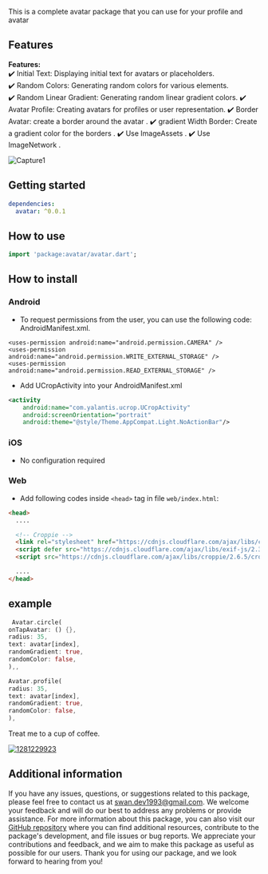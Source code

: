 
This is a complete avatar package that you can use for your profile and avatar

## Features

**Features:**  
✔️ Initial Text: Displaying initial text for avatars or placeholders.  
✔️ Random Colors: Generating random colors for various elements.  
✔️ Random Linear Gradient: Generating random linear gradient colors. 
✔️ Avatar Profile: Creating avatars for profiles or user representation. 
✔️ Border Avatar: create a border around the avatar .
✔️ gradient Width Border: Create a gradient color for the borders .
✔️ Use ImageAssets . 
✔️ Use ImageNetwork . 


![Capture1](https://github.com/SwanFlutter/avatar/assets/151648897/0f8128d3-f7b6-4a64-ba20-18d0c3574ff1)


## Getting started

```yaml
dependencies:
  avatar: ^0.0.1
```

## How to use

```dart
import 'package:avatar/avatar.dart';

```

## How to install

### Android

- To request permissions from the user, you can use the following code: AndroidManifest.xml.

```
<uses-permission android:name="android.permission.CAMERA" />
<uses-permission android:name="android.permission.WRITE_EXTERNAL_STORAGE" />
<uses-permission android:name="android.permission.READ_EXTERNAL_STORAGE" />

```
- Add UCropActivity into your AndroidManifest.xml
````xml
<activity
    android:name="com.yalantis.ucrop.UCropActivity"
    android:screenOrientation="portrait"
    android:theme="@style/Theme.AppCompat.Light.NoActionBar"/>
````

### iOS
- No configuration required

### Web
- Add following codes inside `<head>` tag in file `web/index.html`:

```html
<head>
  ....

  <!-- Croppie -->
  <link rel="stylesheet" href="https://cdnjs.cloudflare.com/ajax/libs/croppie/2.6.5/croppie.css" />
  <script defer src="https://cdnjs.cloudflare.com/ajax/libs/exif-js/2.3.0/exif.js"></script>
  <script src="https://cdnjs.cloudflare.com/ajax/libs/croppie/2.6.5/croppie.min.js"></script>

  ....
</head>
```

## example

```dart
 Avatar.circle(
onTapAvatar: () {},
radius: 35,
text: avatar[index],
randomGradient: true,
randomColor: false,
),,
```

```dart
Avatar.profile(
radius: 35,
text: avatar[index],
randomGradient: true,
randomColor: false,
),                           
```
Treat me to a cup of coffee.

[![1281229923](https://github.com/SwanFlutter/avatar/assets/151648897/a83d891b-7e8d-4d48-b0aa-ec34b81bc688)](https://www.swanflutterdev.site/pay.html)



## Additional information

If you have any issues, questions, or suggestions related to this package, please feel free to contact us at [swan.dev1993@gmail.com](mailto:swan.dev1993@gmail.com). We welcome your feedback and will do our best to address any problems or provide assistance.
For more information about this package, you can also visit our [GitHub repository](https://github.com/SwanFlutter/avatar.git) where you can find additional resources, contribute to the package's development, and file issues or bug reports. We appreciate your contributions and feedback, and we aim to make this package as useful as possible for our users.
Thank you for using our package, and we look forward to hearing from you!
